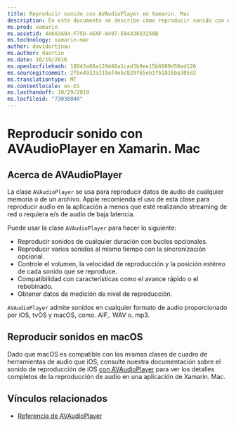 ```yaml
---
title: Reproducir sonido con AVAudioPlayer en Xamarin. Mac
description: En este documento se describe cómo reproducir sonido con AVAudioPlayer en una aplicación de Xamarin. Mac. Describe AVAudioPlayer en un nivel alto y vínculos a otra documentación que lo explora más completamente.
ms.prod: xamarin
ms.assetid: 4A683A94-F75D-4EAF-8497-E9443653250B
ms.technology: xamarin-mac
author: davidortinau
ms.author: daortin
ms.date: 10/19/2016
ms.openlocfilehash: 18043a88a129d48a1cad3b9ee15b6989d50ad126
ms.sourcegitcommit: 2fbe4932a319af4ebc829f65eb1fb1816ba305d3
ms.translationtype: MT
ms.contentlocale: es-ES
ms.lasthandoff: 10/29/2019
ms.locfileid: "73030040"
---
```

# <a name="playing-sound-with-avaudioplayer-in-xamarinmac"></a>Reproducir sonido con AVAudioPlayer en Xamarin. Mac

## <a name="about-the-avaudioplayer"></a>Acerca de AVAudioPlayer

La clase `AVAudioPlayer` se usa para reproducir datos de audio de cualquier memoria o de un archivo. Apple recomienda el uso de esta clase para reproducir audio en la aplicación a menos que esté realizando streaming de red o requiera e/s de audio de baja latencia.

Puede usar la clase `AVAudioPlayer` para hacer lo siguiente:

- Reproducir sonidos de cualquier duración con bucles opcionales.
- Reproducir varios sonidos al mismo tiempo con la sincronización opcional.
- Controle el volumen, la velocidad de reproducción y la posición estéreo de cada sonido que se reproduce.
- Compatibilidad con características como el avance rápido o el rebobinado.
- Obtener datos de medición de nivel de reproducción.

`AVAudioPlayer` admite sonidos en cualquier formato de audio proporcionado por iOS, tvOS y macOS, como. AIF,. WAV o. mp3.

## <a name="playing-sounds-in-macos"></a>Reproducir sonidos en macOS

Dado que macOS es compatible con las mismas clases de cuadro de herramientas de audio que iOS, consulte nuestra documentación sobre el sonido de reproducción de iOS [con AVAudioPlayer](https://github.com/xamarin/recipes/tree/master/Recipes/ios/media/sound/avaudioplayer) para ver los detalles completos de la reproducción de audio en una aplicación de Xamarin. Mac.

## <a name="related-links"></a>Vínculos relacionados

- [Referencia de AVAudioPlayer](https://developer.apple.com/documentation/avfoundation/avaudioplayer)
